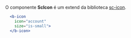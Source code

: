 O componente **ScIcon** é um extend da biblioteca [sc-icon](https://buefy.github.io/#/documentation/icon).

```jsx
  <b-icon
    icon="account"
    size="is-small">
  </b-icon>
```
